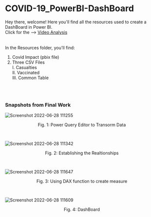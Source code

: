 # COVID-19_PowerBI-DashBoard

Hey there, welcome! Here you'll find all the resources used to create a DashBoard in Power BI. </br> Click for the --> [Video Analysis](https://youtu.be/Qe4CYp5M0Go) </br></br></br>
In the Resources folder, you'll find:

1. Covid Impact (pbix file)
2. Three CSV Files </br>
  I. Casualties </br>
  II. Vaccinated </br>
  III. Common Table </br>

</br></br>

### Snapshots from Final Work

![Screenshot 2022-06-28 111255](https://user-images.githubusercontent.com/91784043/176102737-36b5575f-9da7-46e9-80cf-32d6710a0d9f.png)
<p align = "center">
Fig. 1: Power Query Editor to Transorm Data
</p>
 </br>

![Screenshot 2022-06-28 111342](https://user-images.githubusercontent.com/91784043/176102750-aab40e40-7a2b-4a5d-8f3d-904a3b7ada7a.png)
<p align = "center">
Fig. 2: Establishing the Realtionships
</p>
 </br>



![Screenshot 2022-06-28 111647](https://user-images.githubusercontent.com/91784043/176102769-0c72bf1e-5762-44b8-a61e-2cd4e63cf26c.png)
<p align = "center">
Fig. 3: Using DAX function to create measure
</p>
 </br>
 
 
 ![Screenshot 2022-06-28 111609](https://user-images.githubusercontent.com/91784043/176102759-af67e3b0-fcbc-4846-a6ff-a1bc0c73af85.png)
<p align = "center">
Fig. 4: DashBoard
</p>
 </br>
